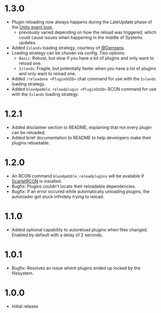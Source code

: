 # 1.3.0
- Plugin reloading now always happens during the LateUpdate phase of the [Unity event loop](https://docs.unity3d.com/Manual/execution-order.html).
  - previously varied depending on how the reload was triggered, which could cause issues when happening in the middle of Systems updates.
- Added `Islands` loading strategy, courtesy of [@Darreans](https://github.com/Darreans).
- Loading strategy can be chosen via config. Two options:
  - `Basic`: Robust, but slow if you have a lot of plugins and only want to reload one.
  - `Islands`: Fragile, but potentially faster when you have a lot of plugins and only want to reload one.
- Added `!reloadone <PluginGUID>` chat command for use with the `Islands` loading strategy.
- Added `bloodpebble.reloadplugin <PluginGUID>` RCON command for use with the `Islands` loading strategy.

# 1.2.1
- Added disclaimer section to README, explaining that not every plugin can be reloaded.
- Added brief documentation to README to help developers make their plugins reloadable.

# 1.2.0
- An RCON command `bloodpebble.reloadplugins` will be available if [ScarletRCON](https://thunderstore.io/c/v-rising/p/ScarletMods/ScarletRCON/) is installed.
- Bugfix: Plugins couldn't locate their reloadable dependencies.
- Bugfix: If an error occured while automatically unloading plugins, the autoloader got stuck infinitely trying to reload.

# 1.1.0
- Added optional capability to autoreload plugins when files changed. Enabled by default with a delay of 2 seconds.

# 1.0.1
- Bugfix: Resolves an issue where plugins ended up locked by the filesystem.

# 1.0.0
- Initial release